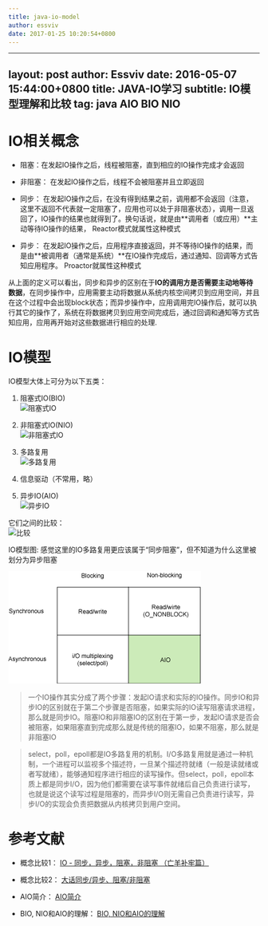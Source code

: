 ```yaml
---
title: java-io-model
author: essviv
date: 2017-01-25 10:20:54+0800
---
```


---
layout:     post
author:     Essviv
date:       2016-05-07 15:44:00+0800
title:      JAVA-IO学习
subtitle:   IO模型理解和比较
tag:        java AIO BIO NIO
---

# IO相关概念

* 阻塞：在发起IO操作之后，线程被阻塞，直到相应的IO操作完成才会返回

* 非阻塞： 在发起IO操作之后，线程不会被阻塞并且立即返回

* 同步： 在发起IO操作之后，在没有得到结果之前，调用都不会返回（注意，这里不返回不代表就一定阻塞了，应用也可以处于非阻塞状态），调用一旦返回了，IO操作的结果也就得到了。换句话说，就是由**调用者（或应用）**主动等待IO操作的结果， Reactor模式就属性这种模式

* 异步： 在发起IO操作之后，应用程序直接返回，并不等待IO操作的结果，而是由**被调用者（通常是系统）**在IO操作完成后，通过通知、回调等方式告知应用程序。 Proactor就属性这种模式

从上面的定义可以看出，同步和异步的区别在于**IO的调用方是否需要主动地等待数据**，在同步操作中，应用需要主动将数据从系统内核空间拷贝到应用空间，并且在这个过程中会出现block状态；而异步操作中，应用调用完IO操作后，就可以执行其它的操作了，系统在将数据拷贝到应用空间完成后，通过回调和通知等方式告知应用，应用再开始对这些数据进行相应的处理. 

# IO模型

IO模型大体上可分为以下五类：

1. 阻塞式IO(BIO)  
![阻塞式IO](http://hi.csdn.net/attachment/201007/31/0_1280550787I2K8.gif)

2. 非阻塞式IO(NIO)  
![非阻塞式IO](http://hi.csdn.net/attachment/201007/31/0_128055089469yL.gif)

3. 多路复用  
![多路复用](http://hi.csdn.net/attachment/201007/31/0_1280551028YEeQ.gif)

4. 信息驱动（不常用，略）

5. 异步IO(AIO)  
![异步IO](http://hi.csdn.net/attachment/201007/31/0_1280551287S777.gif)

它们之间的比较：     
![比较](http://hi.csdn.net/attachment/201007/31/0_1280551552NVgW.gif)

IO模型图: 感觉这里的IO多路复用更应该属于“同步阻塞”，但不知道为什么这里被划分为异步阻塞

![IO模型](https://raw.githubusercontent.com/Essviv/images/master/io-model-matrix.gif)

> 一个IO操作其实分成了两个步骤：发起IO请求和实际的IO操作。同步IO和异步IO的区别就在于第二个步骤是否阻塞，如果实际的IO读写阻塞请求进程，那么就是同步IO。阻塞IO和非阻塞IO的区别在于第一步，发起IO请求是否会被阻塞，如果阻塞直到完成那么就是传统的阻塞IO，如果不阻塞，那么就是非阻塞IO

> select，poll，epoll都是IO多路复用的机制。I/O多路复用就是通过一种机制，一个进程可以监视多个描述符，一旦某个描述符就绪（一般是读就绪或者写就绪），能够通知程序进行相应的读写操作。但select，poll，epoll本质上都是同步I/O，因为他们都需要在读写事件就绪后自己负责进行读写，也就是说这个读写过程是阻塞的，而异步I/O则无需自己负责进行读写，异步I/O的实现会负责把数据从内核拷贝到用户空间。 

# 参考文献

* 概念比较1： [IO - 同步，异步，阻塞，非阻塞 （亡羊补牢篇）](http://blog.csdn.net/historyasamirror/article/details/5778378)

* 概念比较2： [大话同步/异步、阻塞/非阻塞](https://ring0.me/2014/11/sync-async-blocked/)

* AIO简介： [AIO简介](http://www.ibm.com/developerworks/cn/linux/l-async/)

* BIO, NIO和AIO的理解： [BIO, NIO和AIO的理解](http://qindongliang.iteye.com/blog/2018539)
